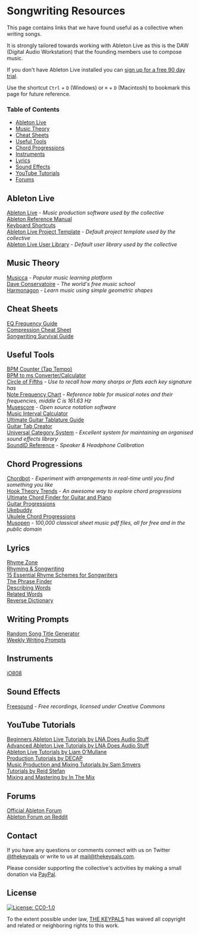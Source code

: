 # Songwriting Resources

This page contains links that we have found useful as a collective when writing songs.

It is strongly tailored towards working with Ableton Live as this is the DAW (Digital Audio Workstation) that the founding members use to compose music.

If you don't have Ableton Live installed you can [sign up for a free 90 day trial](https://www.ableton.com/en/trial/).

Use the shortcut `Ctrl` + `D` (Windows) or `⌘` + `D` (Macintosh) to bookmark this page for future reference.

### Table of Contents
* [Ableton Live](#ableton-live)<br>
* [Music Theory](#music-theory)<br>
* [Cheat Sheets](#cheat-sheets)<br>
* [Useful Tools](#useful-tools)<br>
* [Chord Progressions](#chord-progressions)<br>
* [Instruments](#instruments)<br>
* [Lyrics](#Lyrics)<br>
* [Sound Effects](#sound-effects)<br>
* [YouTube Tutorials](#youtube-tutorials)<br>
* [Forums](#forums)<br> 

## Ableton Live

[Ableton Live](https://www.ableton.com/en/trial/) *- Music production software used by the collective*<br>
[Ableton Reference Manual](https://www.ableton.com/en/manual)<br>
[Keyboard Shortcuts](https://www.ableton.com/en/manual/live-keyboard-shortcuts/)<br>
[Ableton Live Project Template](https://github.com/thekeypals/ableton-live-project-template) *- Default project template used by the collective*<br>
[Ableton Live User Library](https://github.com/thekeypals/ableton-live-user-library) *- Default user library used by the collective*<br>

## Music Theory

[Musicca](https://www.musicca.com/) *- Popular music learning platform*<br>
[Dave Conservatoire](https://daveconservatoire.org/) *- The world's free music school*<br>
[Harmonagon](http://harmonagon.com/) *- Learn music using simple geometric shapes*<br>

## Cheat Sheets

[EQ Frequency Guide](https://app.shoreline.edu/sccstudio/downloads/studioDocs/FrequencyPoster.pdf)<br>
[Compression Cheat Sheet](https://www.musicianonamission.com/wp-content/uploads/2017/07/COMPRESSION-CHEAT-SHEET.pdf)<br>
[Songwriting Survival Guide](https://www.michael-thomas.com/music/songwriting/songwriting_survival_guide.htm)<br>

## Useful Tools

[BPM Counter (Tap Tempo)](https://muted.io/bpm-counter/)<br>
[BPM to ms Converter/Calculator](https://muted.io/bpm-to-ms/)<br>
[Circle of Fifths](https://randscullard.com/CircleOfFifths/) *- Use to recall how many sharps or flats each key signature has*<br>
[Note Frequency Chart](https://muted.io/note-frequencies/) *- Reference table for musical notes and their frequencies, middle C is 161.63 Hz*<br>
[Musescore](https://musescore.org/en) *- Open source notation software*<br>
[Music Interval Calculator](https://muted.io/interval-calculator/)<br>
[Ultimate Guitar Tablature Guide](https://www.ultimate-guitar.com/contribution/help/rubric)<br>
[Guitar Tab Creator](https://www.guitartabcreator.com/)<br>
[Universal Category System](https://universalcategorysystem.com/) *- Excellent system for maintaining an organised sound effects library*<br>
[SoundID Reference](https://www.sonarworks.com/soundid-reference) *- Speaker & Headphone Calibration*<br>

## Chord Progressions

[Chordbot](https://chordbot.com/) *- Experiment with arrangements in real-time until you find something you like*<br>
[Hook Theory Trends](https://www.hooktheory.com/trends) *- An awesome way to explore chord progressions*<br>
[Ultimate Chord Finder for Guitar and Piano](https://www.scales-chords.com/chord-finder-guitar-piano-dynamic.php)<br>
[Guitar Progressions](https://www.oolimo.com/chordprogressions/matrix)<br>
[Ukebuddy](https://ukebuddy.com/ukulele-chords)<br>
[Ukulele Chord Progressions](https://ukulelego.com/ukulele-chord-progressions/)<br>
[Musopen](https://musopen.org/sheetmusic/) *- 100,000 classical sheet music pdf files, all for free and in the public domain*<br>

## Lyrics

[Rhyme Zone](https://www.rhymezone.com/)<br>
[Rhyming & Songwriting](https://www.michael-thomas.com/music/songwriting/rhyming.htm)<br>
[15 Essential Rhyme Schemes for Songwriters](https://www.ascap.com/help/career-development/15-rhyme-schemes-jordan-reynolds)<br>
[The Phrase Finder](https://www.phrases.org.uk/)<br>
[Describing Words](https://describingwords.io/)<br>
[Related Words](https://relatedwords.org/)<br>
[Reverse Dictionary](https://reversedictionary.org/)<br>

## Writing Prompts

[Random Song Title Generator](https://muted.io/song-title-generator/)<br>
[Weekly Writing Prompts](https://blog.reedsy.com/creative-writing-prompts/)<br>

## Instruments

[iO808](https://io808.com/)<br>

## Sound Effects

[Freesound](https://freesound.org/search/?q=&f=license%3A%22Creative+Commons+0%22&s=score+desc&advanced=0&g=1) *- Free recordings, licensed under Creative Commons*<br>

## YouTube Tutorials

[Beginners Ableton Live Tutorials by LNA Does Audio Stuff](https://www.youtube.com/playlist?list=PL9oiyAGA6zOREdUBuWNY3KdqNGHXSWIE2)<br>
[Advanced Ableton Live Tutorials by LNA Does Audio Stuff](https://www.youtube.com/playlist?list=PL9oiyAGA6zOROrKH_aYDrInJMzTOMQ0kz)<br>
[Ableton Live Tutorials by Liam O’Mullane](https://www.youtube.com/playlist?list=PL2_zHe1np2HdJxEsTPIhmV74005aTL6mV)<br>
[Production Tutorials by DECAP](https://www.youtube.com/playlist?list=PL5licukczVOz26BZVru7UBiI7gDSn1kdK)<br>
[Music Production and Mixing Tutorials by Sam Smyers](https://www.youtube.com/playlist?list=PLONYjjk0q9uGBI0msSS9So0SnJizX9ixl)<br>
[Tutorials by Reid Stefan](https://www.youtube.com/playlist?list=PLkZsFA9ODERboSYwmYPWVKONxgjqP-gyX)<br>
[Mixing and Mastering by In The Mix](https://www.youtube.com/playlist?list=PLx5i827-FDqOYGlVKM58mXnMV-rET--LL)<br>

## Forums

[Official Ableton Forum](https://forum.ableton.com/)<br>
[Ableton Forum on Reddit](https://www.reddit.com/r/ableton/)<br>

## Contact

If you have any questions or comments connect with us on Twitter [@thekeypals](https://twitter.com/intent/tweet?screen_name=thekeypals) or write to us at <mail@thekeypals.com>.

Please consider supporting the collective's activities by making a small donation via [PayPal](https://www.paypal.com/donate?hosted_button_id=UNXSTNEB8LVQE).

## License

[![License: CC0-1.0](https://img.shields.io/badge/License-CC0_1.0-lightgrey.svg)](http://creativecommons.org/publicdomain/zero/1.0/)

To the extent possible under law, [THE KEYPALS](https://www.thekeypals.com/) has waived all copyright and related or neighboring rights to this work.
